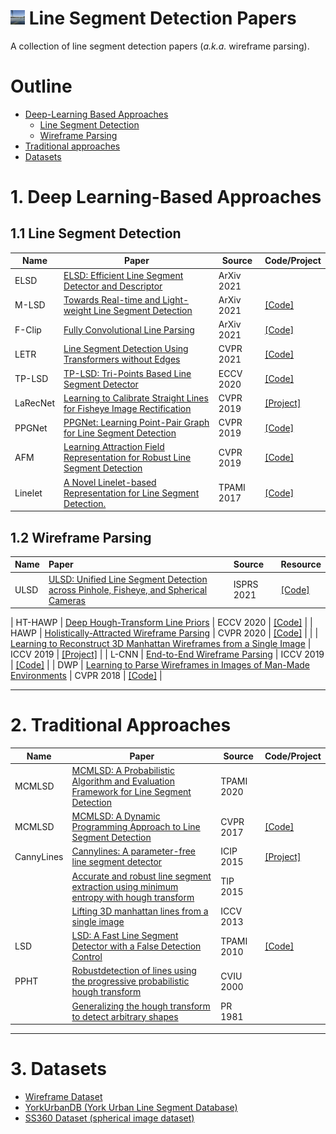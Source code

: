 [<img height="23" src="https://github.com/lh9171338/Outline/blob/master/icon.jpg"/>](https://github.com/lh9171338/Outline) Line Segment Detection Papers
===

A collection of line segment detection papers (*a.k.a.* wireframe parsing).

# Outline

- [Deep-Learning Based Approaches](#1-Deep-Learning-Based-Approaches)
  - [Line Segment Detection](#11-Line-Segment-Detection)
  - [Wireframe Parsing](#12-Wireframe-Parsing)
- [Traditional approaches](#2-Traditional-Approaches)
- [Datasets](#3-Datasets)

# 1. Deep Learning-Based Approaches

## 1.1 Line Segment Detection

| Name | Paper | Source | Code/Project |
| --- | --- | --- | --- |
| ELSD | [ELSD: Efficient Line Segment Detector and Descriptor](https://arxiv.org/abs/2104.14205) | ArXiv 2021 |  |
| M-LSD | [Towards Real-time and Light-weight Line Segment Detection](https://arxiv.org/abs/2106.00186) | ArXiv 2021 | [[Code]](https://github.com/navervision/mlsd) |
| F-Clip | [Fully Convolutional Line Parsing](https://arxiv.org/abs/2104.11207v2) | ArXiv 2021 | [[Code]](https://github.com/Delay-Xili/F-Clip) |
| LETR | [Line Segment Detection Using Transformers without Edges](https://arxiv.org/abs/2101.01909) | CVPR 2021 | [[Code]](https://github.com/mlpc-ucsd/LETR) |
| TP-LSD | [TP-LSD: Tri-Points Based Line Segment Detector](https://arxiv.org/abs/2009.05505) | ECCV 2020 | [[Code]](https://github.com/MegviiRobot/TP-LSD) |
| LaRecNet | [Learning to Calibrate Straight Lines for Fisheye Image Rectification](http://openaccess.thecvf.com/content_CVPR_2019/papers/Xue_Learning_to_Calibrate_Straight_Lines_for_Fisheye_Image_Rectification_CVPR_2019_paper.pdf) | CVPR 2019 | [[Project]](https://xuezhucun.github.io/LaRecNet/) |
| PPGNet | [PPGNet: Learning Point-Pair Graph for Line Segment Detection](https://www.aiyoggle.me/publication/ppgnet-cvpr19/ppgnet-cvpr19.pdf) | CVPR 2019 | [[Code]](https://github.com/svip-lab/PPGNet) |
| AFM | [Learning Attraction Field Representation for Robust Line Segment Detection](https://arxiv.org/abs/1812.02122) | CVPR 2019 | [[Code]](https://github.com/cherubicXN/afm_cvpr2019) |
| Linelet | [A Novel Linelet-based Representation for Line Segment Detection.](https://ieeexplore.ieee.org/document/7926451) | TPAMI 2017 | [[Code]](https://github.com/NamgyuCho/Linelet-code-and-YorkUrban-LineSegment-DB) |
 
## 1.2 Wireframe Parsing

| Name | Paper | Source | Resource |
| :--- | :--- | :--- | :--- |
| ULSD | [ULSD: Unified Line Segment Detection across Pinhole, Fisheye, and Spherical Cameras](https://www.sciencedirect.com/science/article/pii/S0924271621001623) | ISPRS 2021 | [[Code]](https://github.com/lh9171338/ULSD-ISPRS) |

| HT-HAWP | [Deep Hough-Transform Line Priors](https://arxiv.org/abs/2007.09493) | ECCV 2020 | [[Code]](https://github.com/yanconglin/Deep-Hough-Transform-Line-Priors) |
| HAWP | [Holistically-Attracted Wireframe Parsing](https://arxiv.org/abs/2003.01663) | CVPR 2020 | [[Code]](https://github.com/cherubicXN/hawp) |
|  | [Learning to Reconstruct 3D Manhattan Wireframes from a Single Image](https://arxiv.org/abs/1905.07482) | ICCV 2019 | [[Project]](https://yichaozhou.com/publication/1811learning/) |
| L-CNN | [End-to-End Wireframe Parsing](https://arxiv.org/abs/1905.03246) | ICCV 2019 | [[Code]](https://github.com/zhou13/lcnn) |
| DWP | [Learning to Parse Wireframes in Images of Man-Made Environments](http://people.eecs.berkeley.edu/~yima/files/cvpr18-parsing-final.pdf) | CVPR 2018 | [[Code]](https://github.com/huangkuns/wireframe) |

---

# 2. Traditional Approaches

| Name | Paper | Source | Code/Project |
| --- | --- | --- | --- |
| MCMLSD | [MCMLSD: A Probabilistic Algorithm and Evaluation Framework for Line Segment Detection](https://arxiv.org/abs/2001.01788) | TPAMI 2020 |  |
| MCMLSD | [MCMLSD: A Dynamic Programming Approach to Line Segment Detection](http://www.elderlab.yorku.ca/wp-content/uploads/2016/12/Almazan_MCMLSD_A_Dynamic_CVPR_2017_paper.pdf) | CVPR 2017 | [[Code]](http://www.elderlab.yorku.ca/resources/) |
| CannyLines | [Cannylines: A parameter-free line segment detector](https://cvrs.whu.edu.cn/publications/2015/CannyLines-ICIP2015.pdf) | ICIP 2015 | [[Project]](https://cvrs.whu.edu.cn/cannylines/) |
|  | [Accurate and robust line segment extraction using minimum entropy with hough transform](https://ieeexplore.ieee.org/document/7000594) | TIP 2015 |  |
|  | [Lifting 3D manhattan lines from a single image](https://ieeexplore.ieee.org/document/6751171) | ICCV 2013 |  |
| LSD | [LSD: A Fast Line Segment Detector with a False Detection Control](https://ieeexplore.ieee.org/document/4731268) | TPAMI 2010 | [[Code]](http://www.ipol.im/pub/art/2012/gjmr-lsd/) |
| PPHT | [Robustdetection of lines using the progressive probabilistic hough transform]() | CVIU 2000 |  |
|  | [Generalizing the hough transform to detect arbitrary shapes](https://www.cs.bgu.ac.il/~icbv161/wiki.files/Readings/1981-Ballard-Generalizing_the_Hough_Transform_to_Detect_Arbitrary_Shapes.pdf) | PR 1981 |  |

---

# 3. Datasets

- [Wireframe Dataset](https://github.com/huangkuns/wireframe)
- [YorkUrbanDB (York Urban Line Segment Database)](http://www.elderlab.yorku.ca/resources/york-urban-line-segment-database-information/)
- [SS360 Dataset (spherical image dataset)](https://drive.google.com/drive/folders/1K-pGDDPrXkCmWCcoyYvURZ86ZzA5O6E_?usp=sharing)
